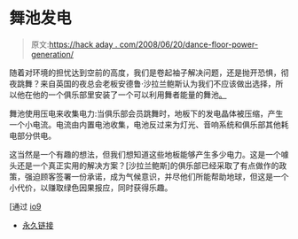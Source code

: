 # 舞池发电

> 原文:[https://hack aday . com/2008/06/20/dance-floor-power-generation/](https://hackaday.com/2008/06/20/dance-floor-power-generation/)

随着对环境的担忧达到空前的高度，我们是卷起袖子解决问题，还是抛开恐惧，彻夜跳舞？来自英国的夜总会老板安德鲁·沙拉兰鲍斯认为我们不应该做出选择，所以他在他的一个俱乐部里安装了一个可以利用舞者能量的舞池[。](http://www.environmentalgraffiti.com/green-living/eco-nightclub-launches-dancers-generate-electricity/1307)

舞池使用压电来收集电力:当俱乐部会员跳舞时，地板下的发电晶体被压缩，产生一个小电流。电流由内置电池收集，电池反过来为灯光、音响系统和俱乐部其他耗电部分供电。

这当然是一个有趣的想法，但我们想知道这些地板能够产生多少电力。这是一个噱头还是一个真正实用的解决方案？[沙拉兰鲍斯]的俱乐部已经采取了有点做作的政策，强迫顾客签署一份承诺，成为气候意识，并尽他们所能帮助地球，但这是一个小代价，以赚取绿色因果报应，同时获得乐趣。

[通过 [io9](http://io9.com/5018477/eco-nightclub-powered-by-boogie-energy)

*   [永久链接](http://www.environmentalgraffiti.com/green-living/eco-nightclub-launches-dancers-generate-electricity/1307)
